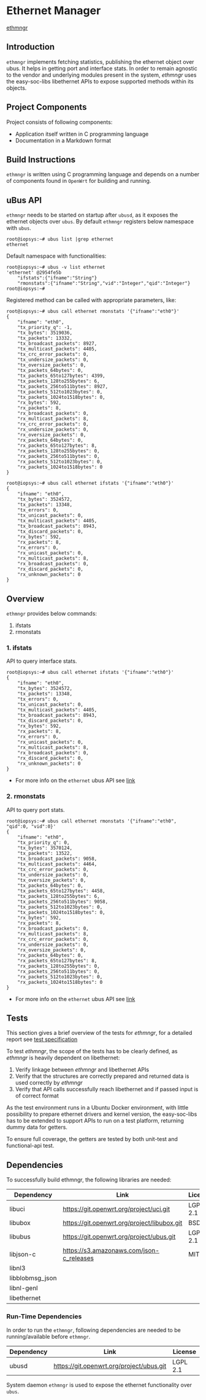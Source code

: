 # Ethernet Manager

[ethmngr](https://dev.iopsys.eu/iopsys/ethmngr)

## Introduction

`ethmngr` implements fetching statistics, publishing the ethernet object over ubus.
It helps in getting port and interface stats. In order to remain agnostic to the vendor
and underlying modules present in the system, *ethmngr* uses the easy-soc-libs libethernet
APIs to expose supported methods within its objects.

## Project Components

Project consists of following components:

- Application itself written in C programming language
- Documentation in a Markdown format

## Build Instructions

`ethmngr` is written using C programming language and depends on a number of components found in `OpenWrt` for building and running.

## uBus API

`ethmngr` needs to be started on startup after `ubusd`, as it exposes the ethernet
objects over `ubus`. By default `ethmngr` registers below namespace with `ubus`.

```
root@iopsys:~# ubus list |grep ethernet
ethernet
```
Default namespace with functionalities:

```
root@iopsys:~# ubus -v list ethernet
'ethernet' @2954fe5b
	"ifstats":{"ifname":"String"}
	"rmonstats":{"ifname":"String","vid":"Integer","qid":"Integer"}
root@iopsys:~# 
```

Registered method can be called with appropriate parameters, like:

```
root@iopsys:~# ubus call ethernet rmonstats '{"ifname":"eth0"}'
{
	"ifname": "eth0",
	"tx_priority_q": -1,
	"tx_bytes": 3519036,
	"tx_packets": 13332,
	"tx_broadcast_packets": 8927,
	"tx_multicast_packets": 4405,
	"tx_crc_error_packets": 0,
	"tx_undersize_packets": 0,
	"tx_oversize_packets": 0,
	"tx_packets_64bytes": 0,
	"tx_packets_65to127bytes": 4399,
	"tx_packets_128to255bytes": 6,
	"tx_packets_256to511bytes": 8927,
	"tx_packets_512to1023bytes": 0,
	"tx_packets_1024to1518bytes": 0,
	"rx_bytes": 592,
	"rx_packets": 8,
	"rx_broadcast_packets": 0,
	"rx_multicast_packets": 8,
	"rx_crc_error_packets": 0,
	"rx_undersize_packets": 0,
	"rx_oversize_packets": 0,
	"rx_packets_64bytes": 0,
	"rx_packets_65to127bytes": 8,
	"rx_packets_128to255bytes": 0,
	"rx_packets_256to511bytes": 0,
	"rx_packets_512to1023bytes": 0,
	"rx_packets_1024to1518bytes": 0
}

root@iopsys:~# ubus call ethernet ifstats '{"ifname":"eth0"}'
{
	"ifname": "eth0",
	"tx_bytes": 3524572,
	"tx_packets": 13348,
	"tx_errors": 0,
	"tx_unicast_packets": 0,
	"tx_multicast_packets": 4405,
	"tx_broadcast_packets": 8943,
	"tx_discard_packets": 0,
	"rx_bytes": 592,
	"rx_packets": 8,
	"rx_errors": 0,
	"rx_unicast_packets": 0,
	"rx_multicast_packets": 8,
	"rx_broadcast_packets": 0,
	"rx_discard_packets": 0,
	"rx_unknown_packets": 0
}
```

## Overview

`ethmngr` provides below commands:

 1. ifstats
 2. rmonstats

### 1. ifstats
API to query interface stats.

```
root@iopsys:~# ubus call ethernet ifstats '{"ifname":"eth0"}'
{
	"ifname": "eth0",
	"tx_bytes": 3524572,
	"tx_packets": 13348,
	"tx_errors": 0,
	"tx_unicast_packets": 0,
	"tx_multicast_packets": 4405,
	"tx_broadcast_packets": 8943,
	"tx_discard_packets": 0,
	"rx_bytes": 592,
	"rx_packets": 8,
	"rx_errors": 0,
	"rx_unicast_packets": 0,
	"rx_multicast_packets": 8,
	"rx_broadcast_packets": 0,
	"rx_discard_packets": 0,
	"rx_unknown_packets": 0
}

```
- For more info on the `ethernet` ubus API see [link](./docs/api/ethernet.md#ifstats)

### 2. rmonstats
API to query port stats.

```
root@iopsys:~# ubus call ethernet rmonstats '{"ifname":"eth0", "qid":0, "vid":0}'
{
	"ifname": "eth0",
	"tx_priority_q": 0,
	"tx_bytes": 3570124,
	"tx_packets": 13522,
	"tx_broadcast_packets": 9058,
	"tx_multicast_packets": 4464,
	"tx_crc_error_packets": 0,
	"tx_undersize_packets": 0,
	"tx_oversize_packets": 0,
	"tx_packets_64bytes": 0,
	"tx_packets_65to127bytes": 4458,
	"tx_packets_128to255bytes": 6,
	"tx_packets_256to511bytes": 9058,
	"tx_packets_512to1023bytes": 0,
	"tx_packets_1024to1518bytes": 0,
	"rx_bytes": 592,
	"rx_packets": 8,
	"rx_broadcast_packets": 0,
	"rx_multicast_packets": 8,
	"rx_crc_error_packets": 0,
	"rx_undersize_packets": 0,
	"rx_oversize_packets": 0,
	"rx_packets_64bytes": 0,
	"rx_packets_65to127bytes": 8,
	"rx_packets_128to255bytes": 0,
	"rx_packets_256to511bytes": 0,
	"rx_packets_512to1023bytes": 0,
	"rx_packets_1024to1518bytes": 0
}

```
- For more info on the `ethernet` ubus API see [link](./docs/api/ethernet.md#rmonstats)

## Tests

This section gives a brief overview of the tests for *ethmngr*, for a detailed report see
[test specification](./docs/testspec.md)

To test *ethmngr*, the scope of the tests has to be clearly defined, as *ethmngr*
is heavily dependent on libethernet:

1. Verify linkage between *ethmngr* and libethernet APIs
2. Verify that the structures are correctly prepared and returned data is
used correctly by *ethmngr*
3. Verify that API calls successfully reach libethernet and if passed input is of
correct format

As the test environment runs in a Ubuntu Docker environment, with little
possibility to prepare ethernet drivers and kernel version, the easy-soc-libs has to
be extended to support APIs to run on a test platform, returning dummy data for
getters.

To ensure full coverage, the getters are tested by both unit-test and functional-api test.

## Dependencies ##

To successfully build ethmngr, the following libraries are needed:

| Dependency		| Link								| License	|
| -----------------	| ------------------------------------------------------------- | --------------|
| libuci		| https://git.openwrt.org/project/uci.git			| LGPL 2.1	|
| libubox		| https://git.openwrt.org/project/libubox.git			| BSD		|
| libubus		| https://git.openwrt.org/project/ubus.git			| LGPL 2.1	|
| libjson-c		| https://s3.amazonaws.com/json-c_releases			| MIT		|
| libnl3		|								|		|
| libblobmsg_json	|								|		|                                     
| libnl-genl		|								|		|
| libethernet		|								|		|

### Run-Time Dependencies

In order to run the `ethmngr`, following dependencies are needed to be running/available before `ethmngr`.

| Dependency |                   Link                   | License  |
| ---------- | ---------------------------------------- | -------- |
| ubusd      | https://git.openwrt.org/project/ubus.git | LGPL 2.1 |

System daemon `ethmngr` is used to expose the ethernet functionality over `ubus`.
